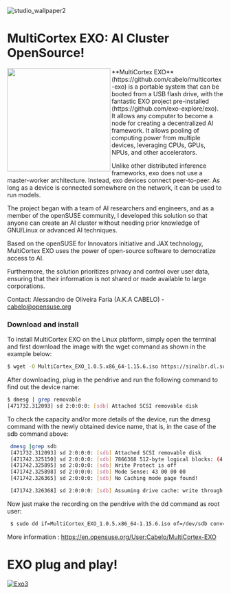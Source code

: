 
![studio_wallpaper2](https://github.com/user-attachments/assets/a30e4ded-1e52-42aa-9341-d9694f5e10f5)

# MultiCortex EXO: AI Cluster OpenSource!

<img align="left" width="240" height="240" src="https://github.com/user-attachments/assets/732a31fa-116a-4010-b848-d9c67c9c5877">
**MultiCortex EXO** (https://github.com/cabelo/multicortex-exo) is a portable system that can be booted from a USB flash drive, with the fantastic EXO project pre-installed (https://github.com/exo-explore/exo). It allows any computer to become a node for creating a decentralized AI framework. It allows pooling of computing power from multiple devices, leveraging CPUs, GPUs, NPUs, and other accelerators.

Unlike other distributed inference frameworks, exo does not use a master-worker architecture. Instead, exo devices connect peer-to-peer. As long as a device is connected somewhere on the network, it can be used to run models.

The project began with a team of AI researchers and engineers, and as a member of the openSUSE community, I developed this solution so that anyone can create an AI cluster without needing prior knowledge of GNU/Linux or advanced AI techniques.

Based on the openSUSE for Innovators initiative and JAX technology, MultiCortex EXO uses the power of open-source software to democratize access to AI.

Furthermore, the solution prioritizes privacy and control over user data, ensuring that their information is not shared or made available to large corporations.

Contact: Alessandro de Oliveira Faria (A.K.A CABELO) - cabelo@opensuse.org 

### Download and install 

To install MultiCortex EXO on the Linux platform, simply open the terminal and first download the image with the wget command as shown in the example below: 

``` bash
$ wget -O MultiCortex_EXO_1.0.5.x86_64-1.15.6.iso https://sinalbr.dl.sourceforge.net/project/jax-ai/iso/MultiCortex_EXO_1.0.5.x86_64-1.15.6.iso?viasf=1

```

After downloading, plug in the pendrive and run the following command to find out the device name:

 ``` bash
 $ dmesg | grep removable
 [471732.312093] sd 2:0:0:0: [sdb] Attached SCSI removable disk

``` 

To check the capacity and/or more details of the device, run the dmesg command with the newly obtained device name, that is, in the case of the sdb command above:

``` bash
 dmesg |grep sdb
 [471732.312093] sd 2:0:0:0: [sdb] Attached SCSI removable disk
 [471742.325150] sd 2:0:0:0: [sdb] 7866368 512-byte logical blocks: (4.03 GB/3.75 GiB)
 [471742.325895] sd 2:0:0:0: [sdb] Write Protect is off
 [471742.325898] sd 2:0:0:0: [sdb] Mode Sense: 43 00 00 00
 [471742.326365] sd 2:0:0:0: [sdb] No Caching mode page found!

 [471742.326368] sd 2:0:0:0: [sdb] Assuming drive cache: write through

 ```

Now just make the recording on the pendrive with the dd command as root user:

``` bash
 $ sudo dd if=MultiCortex_EXO_1.0.5.x86_64-1.15.6.iso of=/dev/sdb conv=notrunc bs=4M;sync

```
More information : https://en.opensuse.org/User:Cabelo/MultiCortex-EXO

# EXO plug and play!
[![Exo3](https://github.com/user-attachments/assets/98b47abc-1a18-4cef-af4a-eab1fb30bcec)](https://www.youtube.com/watch?v=p65bA9IKTYk)
